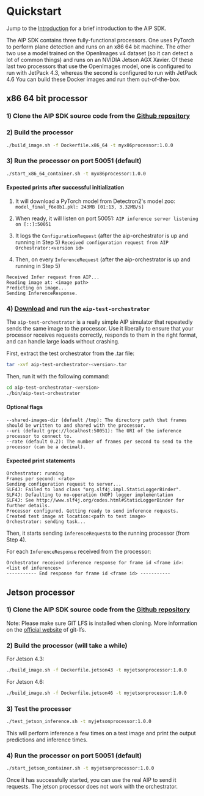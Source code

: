 # Quickstart

Jump to the [Introduction](https://palantir.github.io/aip-sdk/introduction) for a brief introduction to the AIP SDK.

The AIP SDK contains three fully-functional processors. 
One uses PyTorch to perform plane detection and runs on an x86 64 bit machine. 
The other two use a model trained on the OpenImages v4 dataset (so it can detect a lot of common things) 
and runs on an NVIDIA Jetson AGX Xavier. Of these last two processors that use the OpenImages model, one is configured to run with JetPack 4.3,
whereas the second is configured to run with JetPack 4.6
You can build these Docker images and run them out-of-the-box.


## x86 64 bit processor

### 1) Clone the AIP SDK source code from the [Github repository](https://github.com/palantir/aip-sdk)

### 2) Build the processor
```bash
./build_image.sh -f Dockerfile.x86_64 -t myx86processor:1.0.0
```

### 3) Run the processor on port 50051 (default)
```bash
./start_x86_64_container.sh -t myx86processor:1.0.0
```

#### Expected prints after successful initialization

1) It will download a PyTorch model from Detectron2's model zoo:
`model_final_f6e8b1.pkl: 243MB [01:13, 3.32MB/s]`

2) When ready, it will listen on port 50051:
`AIP inference server listening on [::]:50051`

3) It logs the `ConfigurationRequest` (after the aip-orchestrator is up and running in Step 5)
`Received configuration request from AIP Orchestrator:<version id>`

4) Then, on every `InferenceRequest` (after the aip-orchestrator is up and running in Step 5)
```
Received Infer request from AIP...
Reading image at: <image path>
Predicting on image...
Sending InferenceResponse.
```

### 4) [Download](https://repo1.maven.org/maven2/com/palantir/aip/processing/aip-test-orchestrator/v1.4/aip-test-orchestrator-v1.4.tar) and run the `aip-test-orchestrator`

The `aip-test-orchestrator` is a really simple AIP simulator that repeatedly sends the same image to the processor. Use it liberally
to ensure that your processor receives requests correctly, responds to them in the right format, and can handle large loads
without crashing.

First, extract the test orchestrator from the .tar file:
```bash
tar -xvf aip-test-orchestrator-<version>.tar
```

Then, run it with the following command:
```bash
cd aip-test-orchestrator-<version>
./bin/aip-test-orchestrator
```

#### Optional flags
```
--shared-images-dir (default /tmp): The directory path that frames should be written to and shared with the processor.
--uri (default grpc://localhost:50051): The URI of the inference processor to connect to.
--rate (default 0.2): The number of frames per second to send to the processor (can be a decimal).
```

#### Expected print statements
```
Orchestrator: running
Frames per second: <rate>
Sending configuration request to server...
SLF4J: Failed to load class "org.slf4j.impl.StaticLoggerBinder".
SLF4J: Defaulting to no-operation (NOP) logger implementation
SLF4J: See http://www.slf4j.org/codes.html#StaticLoggerBinder for further details.
Processor configured. Getting ready to send inference requests.
Created test image at location:<path to test image>
Orchestrator: sending task...
```

Then, it starts sending `InferenceRequest`s to the running processor (from Step 4).

For each `InferenceResponse` received from the processor:
```
Orchestrator received inference response for frame id <frame id>:
<list of inferences>
----------- End response for frame id <frame id> -----------
```

## Jetson processor

### 1) Clone the AIP SDK source code from the [Github repository](https://github.com/palantir/aip-sdk)
Note: Please make sure GIT LFS is installed when cloning. More information on the
[official website](https://git-lfs.github.com/) of git-lfs.
### 2) Build the processor (will take a while)

For Jetson 4.3:
```bash
./build_image.sh -f Dockerfile.jetson43 -t myjetsonprocessor:1.0.0
```

For Jetson 4.6:
```bash
./build_image.sh -f Dockerfile.jetson46 -t myjetsonprocessor:1.0.0
```

### 3) Test the processor
```bash
./test_jetson_inference.sh -t myjetsonprocessor:1.0.0
```

This will perform inference a few times on a test image and print the output predictions and inference times.

### 4) Run the processor on port 50051 (default)
```bash
./start_jetson_container.sh -t myjetsonprocessor:1.0.0
```

Once it has successfully started, you can use the real AIP to send it requests. The jetson processor does not work with the orchestrator.

